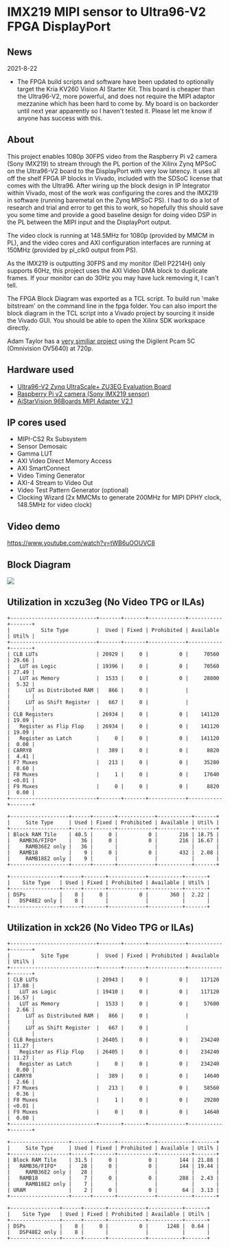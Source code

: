 # IMX219 MIPI sensor to Ultra96-V2 FPGA DisplayPort

## News
2021-8-22
* The FPGA build scripts and software have been updated to optionally target the Kria KV260 Vision AI Starter Kit. This board is cheaper than the Ultra96-V2, more powerful, and does not require the MIPI adaptor mezzanine which has been hard to come by. My board is on backorder until next year apparently so I haven't tested it. Please let me know if anyone has success with this.

## About
This project enables 1080p 30FPS video from the Raspberry Pi v2 camera (Sony IMX219) to stream through the PL portion of the Xilinx Zynq MPSoC on the Ultra96-V2 board to the DisplayPort with very low latency. It uses all off the shelf FPGA IP blocks in Vivado, included with the SDSoC license that comes with the Ultra96. After wiring up the block design in IP Integrator within Vivado, most of the work was configuring the cores and the IMX219 in software (running baremetal on the Zynq MPSoC PS). I had to do a lot of research and trial and error to get this to work, so hopefully this should save you some time and provide a good baseline design for doing video DSP in the PL between the MIPI input and the DisplayPort output.

The video clock is running at 148.5MHz for 1080p (provided by MMCM in PL), and the video cores and AXI configuration interfaces are running at 150MHz (provided by pl_clk0 output from PS).

As the IMX219 is outputting 30FPS and my monitor (Dell P2214H) only supports 60Hz, this project uses the AXI Video DMA block to duplicate frames. If your monitor can do 30Hz you may have luck removing it, I can't tell. 

The FPGA Block Diagram was exported as a TCL script. To build run 'make bitstream' on the command line in the fpga folder. You can also import the block diagram in the TCL script into a Vivado project by sourcing it inside the Vivado GUI. You should be able to open the Xilinx SDK workspace directly.

Adam Taylor has a <a href="https://www.hackster.io/adam-taylor/mipi-procesing-with-ultra96-777721">very similiar project</a> using the Digilent Pcam 5C (Omnivision OV5640) at 720p.

## Hardware used
* <a href="http://zedboard.org/product/ultra96-v2-development-board">Ultra96-V2 Zynq UltraScale+ ZU3EG Evaluation Board</a>
* <a href="https://www.raspberrypi.org/products/camera-module-v2/">Raspberry Pi v2 camera (Sony IMX219 sensor)</a>
* <a href="https://www.96boards.org/product/mipiadapter/">AiStarVision 96Boards MIPI Adapter V2.1</a>

## IP cores used
* MIPI-CS2 Rx Subsystem
* Sensor Demosaic
* Gamma LUT
* AXI Video Direct Memory Access
* AXI SmartConnect
* Video Timing Generator
* AXI-4 Stream to Video Out
* Video Test Pattern Generator (optional)
* Clocking Wizard (2x MMCMs to generate 200MHz for MIPI DPHY clock, 148.5MHz for video clock)

## Video demo
https://www.youtube.com/watch?v=tWB6uOOUVC8

## Block Diagram
<img src="https://i.imgur.com/w5njlpG.png">

## Utilization in xczu3eg (No Video TPG or ILAs)
    +----------------------------+-------+-------+------------+-----------+-------+
    |          Site Type         |  Used | Fixed | Prohibited | Available | Util% |
    +----------------------------+-------+-------+------------+-----------+-------+
    | CLB LUTs                   | 20929 |     0 |          0 |     70560 | 29.66 |
    |   LUT as Logic             | 19396 |     0 |          0 |     70560 | 27.49 |
    |   LUT as Memory            |  1533 |     0 |          0 |     28800 |  5.32 |
    |     LUT as Distributed RAM |   866 |     0 |            |           |       |
    |     LUT as Shift Register  |   667 |     0 |            |           |       |
    | CLB Registers              | 26934 |     0 |          0 |    141120 | 19.09 |
    |   Register as Flip Flop    | 26934 |     0 |          0 |    141120 | 19.09 |
    |   Register as Latch        |     0 |     0 |          0 |    141120 |  0.00 |
    | CARRY8                     |   389 |     0 |          0 |      8820 |  4.41 |
    | F7 Muxes                   |   213 |     0 |          0 |     35280 |  0.60 |
    | F8 Muxes                   |     1 |     0 |          0 |     17640 | <0.01 |
    | F9 Muxes                   |     0 |     0 |          0 |      8820 |  0.00 |
    +----------------------------+-------+-------+------------+-----------+-------+
    
    +-------------------+------+-------+------------+-----------+-------+
    |     Site Type     | Used | Fixed | Prohibited | Available | Util% |
    +-------------------+------+-------+------------+-----------+-------+
    | Block RAM Tile    | 40.5 |     0 |          0 |       216 | 18.75 |
    |   RAMB36/FIFO*    |   36 |     0 |          0 |       216 | 16.67 |
    |     RAMB36E2 only |   36 |       |            |           |       |
    |   RAMB18          |    9 |     0 |          0 |       432 |  2.08 |
    |     RAMB18E2 only |    9 |       |            |           |       |
    +-------------------+------+-------+------------+-----------+-------+
    
    +----------------+------+-------+------------+-----------+-------+
    |    Site Type   | Used | Fixed | Prohibited | Available | Util% |
    +----------------+------+-------+------------+-----------+-------+
    | DSPs           |    8 |     0 |          0 |       360 |  2.22 |
    |   DSP48E2 only |    8 |       |            |           |       |
    +----------------+------+-------+------------+-----------+-------+
    
## Utilization in xck26 (No Video TPG or ILAs)
    +----------------------------+-------+-------+------------+-----------+-------+
    |          Site Type         |  Used | Fixed | Prohibited | Available | Util% |
    +----------------------------+-------+-------+------------+-----------+-------+
    | CLB LUTs                   | 20943 |     0 |          0 |    117120 | 17.88 |
    |   LUT as Logic             | 19410 |     0 |          0 |    117120 | 16.57 |
    |   LUT as Memory            |  1533 |     0 |          0 |     57600 |  2.66 |
    |     LUT as Distributed RAM |   866 |     0 |            |           |       |
    |     LUT as Shift Register  |   667 |     0 |            |           |       |
    | CLB Registers              | 26405 |     0 |          0 |    234240 | 11.27 |
    |   Register as Flip Flop    | 26405 |     0 |          0 |    234240 | 11.27 |
    |   Register as Latch        |     0 |     0 |          0 |    234240 |  0.00 |
    | CARRY8                     |   389 |     0 |          0 |     14640 |  2.66 |
    | F7 Muxes                   |   213 |     0 |          0 |     58560 |  0.36 |
    | F8 Muxes                   |     1 |     0 |          0 |     29280 | <0.01 |
    | F9 Muxes                   |     0 |     0 |          0 |     14640 |  0.00 |
    +----------------------------+-------+-------+------------+-----------+-------+
    
    +-------------------+------+-------+------------+-----------+-------+
    |     Site Type     | Used | Fixed | Prohibited | Available | Util% |
    +-------------------+------+-------+------------+-----------+-------+
    | Block RAM Tile    | 31.5 |     0 |          0 |       144 | 21.88 |
    |   RAMB36/FIFO*    |   28 |     0 |          0 |       144 | 19.44 |
    |     RAMB36E2 only |   28 |       |            |           |       |
    |   RAMB18          |    7 |     0 |          0 |       288 |  2.43 |
    |     RAMB18E2 only |    7 |       |            |           |       |
    | URAM              |    2 |     0 |          0 |        64 |  3.13 |
    +-------------------+------+-------+------------+-----------+-------+

    +----------------+------+-------+------------+-----------+-------+
    |    Site Type   | Used | Fixed | Prohibited | Available | Util% |
    +----------------+------+-------+------------+-----------+-------+
    | DSPs           |    8 |     0 |          0 |      1248 |  0.64 |
    |   DSP48E2 only |    8 |       |            |           |       |
    +----------------+------+-------+------------+-----------+-------+
